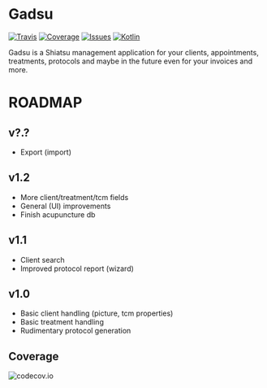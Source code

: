 # Gadsu
<!---
[![Travis CI Status](https://travis-ci.org/christophpickl/gadsu.svg?branch=master)](https://travis-ci.org/christophpickl/gadsu) 
[![codecov.io](https://codecov.io/github/christophpickl/gadsu/coverage.svg?branch=master)](https://codecov.io/github/christophpickl/gadsu?branch=master)
[![CircleCI branch](https://img.shields.io/circleci/project/kohesive/kovert/master.svg)](https://circleci.com/gh/kohesive/kovert/tree/master) 
-->

[![Travis](https://img.shields.io/travis/christophpickl/gadsu.svg)](https://travis-ci.org/christophpickl/gadsu)
[![Coverage](https://img.shields.io/codecov/c/github/christophpickl/gadsu/master.svg)](https://codecov.io/github/christophpickl/gadsu?branch=master)
[![Issues](https://img.shields.io/github/issues/christophpickl/gadsu.svg)](https://github.com/christophpickl/gadsu/issues?q=is%3Aopen) 
[![Kotlin](https://img.shields.io/badge/kotlin-1.0.0-blue.svg)](http://kotlinlang.org)


Gadsu is a Shiatsu management application for your clients, appointments, treatments, protocols and maybe in the future even for your invoices and more.

# ROADMAP


## v?.?

* Export (import)

## v1.2

* More client/treatment/tcm fields
* General (UI) improvements
* Finish acupuncture db

## v1.1

* Client search
* Improved protocol report (wizard)

## v1.0

* Basic client handling (picture, tcm properties)
* Basic treatment handling
* Rudimentary protocol generation

## Coverage

![codecov.io](https://codecov.io/github/christophpickl/gadsu/branch.svg?branch=master)

